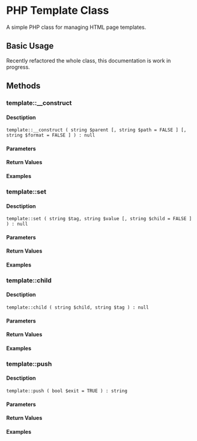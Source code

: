 # PHP Template Class

A simple PHP class for managing HTML page templates.

## Basic Usage

Recently refactored the whole class, this documentation is work in progress.


## Methods


### template::__construct

#### Desctiption

    template::__construct ( string $parent [, string $path = FALSE ] [, string $format = FALSE ] ) : null



#### Parameters

#### Return Values

#### Examples


### template::set

#### Desctiption

    template::set ( string $tag, string $value [, string $child = FALSE ] ) : null



#### Parameters

#### Return Values

#### Examples


### template::child

#### Desctiption

    template::child ( string $child, string $tag ) : null



#### Parameters

#### Return Values

#### Examples


### template::push

#### Desctiption

    template::push ( bool $exit = TRUE ) : string



#### Parameters

#### Return Values

#### Examples
